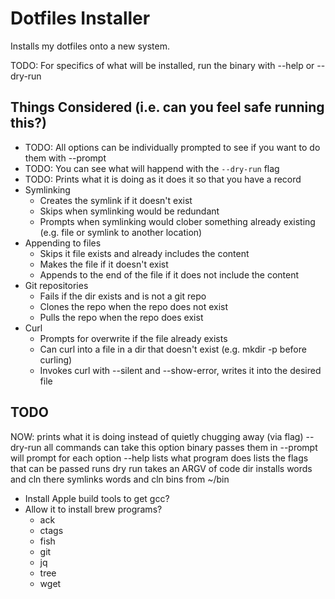 # Dotfiles Installer
Installs my dotfiles onto a new system.

TODO: For specifics of what will be installed, run the binary with --help or --dry-run

## Things Considered (i.e. can you feel safe running this?)
* TODO: All options can be individually prompted to see if you want to do them with --prompt
* TODO: You can see what will happend with the `--dry-run` flag
* TODO: Prints what it is doing as it does it so that you have a record
* Symlinking
  * Creates the symlink if it doesn't exist
  * Skips when symlinking would be redundant
  * Prompts when symlinking would clober something already existing (e.g. file or symlink to another location)
* Appending to files
  * Skips it file exists and already includes the content
  * Makes the file if it doesn't exist
  * Appends to the end of the file if it does not include the content
* Git repositories
  * Fails if the dir exists and is not a git repo
  * Clones the repo when the repo does not exist
  * Pulls the repo when the repo does exist
* Curl
  * Prompts for overwrite if the file already exists
  * Can curl into a file in a dir that doesn't exist (e.g. mkdir -p before curling)
  * Invokes curl with --silent and --show-error, writes it into the desired file

## TODO
NOW:
  prints what it is doing instead of quietly chugging away (via flag)
  --dry-run
    all commands can take this option
    binary passes them in
  --prompt
    will prompt for each option
  --help
    lists what program does
    lists the flags that can be passed
    runs dry run
  takes an ARGV of code dir
    installs words and cln there
    symlinks words and cln bins from ~/bin

* Install Apple build tools to get gcc?
* Allow it to install brew programs?
  * ack
  * ctags
  * fish
  * git
  * jq
  * tree
  * wget
